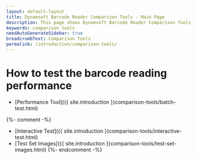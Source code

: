 ```yaml
---
layout: default-layout
title: Dynamsoft Barcode Reader Comparison Tools - Main Page
description: This page shows Dynamsoft Barcode Reader Comparison Tools.
keywords: comparison tools
needAutoGenerateSidebar: true
breadcrumbText: Comparison Tools
permalink: /introduction/comparison-tools/
---
```


# How to test the barcode reading performance

- [Performance Tool]({{ site.introduction }}comparison-tools/batch-test.html)

{%- comment -%}
- [Interactive Test]({{ site.introduction }}comparison-tools/interactive-test.html)
- [Test Set Images]({{ site.introduction }}comparison-tools/test-set-images.html)
{%- endcomment -%}
